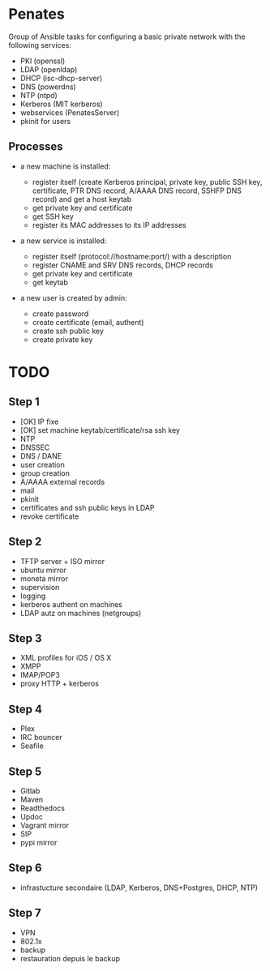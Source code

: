 Penates
=======

Group of Ansible tasks for configuring a basic private network with the following services:

  * PKI (openssl)
  * LDAP (openldap)
  * DHCP (isc-dhcp-server)
  * DNS (powerdns)
  * NTP (ntpd)
  * Kerberos (MIT kerberos)
  * webservices (PenatesServer)
  * pkinit for users

Processes
---------

  * a new machine is installed:
  
    * register itself (create Kerberos principal, private key, public SSH key, certificate, PTR DNS record, A/AAAA DNS record, SSHFP DNS record) and get a host keytab
    * get private key and certificate
    * get SSH key
    * register its MAC addresses to its IP addresses

  * a new service is installed:
   
    * register itself (protocol://hostname:port/) with a description
    * register CNAME and SRV DNS records, DHCP records
    * get private key and certificate
    * get keytab
    
  * a new user is created by admin:
  
    * create password
    * create certificate (email, authent)
    * create ssh public key
    * create private key
    
    
TODO
====

Step 1
------

  * [OK] IP fixe
  * [OK] set machine keytab/certificate/rsa ssh key
  * NTP
  * DNSSEC
  * DNS / DANE
  * user creation
  * group creation
  * A/AAAA external records
  * mail
  * pkinit
  * certificates and ssh public keys in LDAP 
  * revoke certificate

Step 2
------

  * TFTP server + ISO mirror
  * ubuntu mirror
  * moneta mirror
  * supervision
  * logging
  * kerberos authent on machines
  * LDAP autz on machines (netgroups)

Step 3
------

  * XML profiles for iOS / OS X
  * XMPP
  * IMAP/POP3
  * proxy HTTP + kerberos

Step 4
------

  * Plex
  * IRC bouncer
  * Seafile

Step 5
------

  * Gitlab
  * Maven
  * Readthedocs
  * Updoc
  * Vagrant mirror
  * SIP
  * pypi mirror
  
Step 6
------

  * infrastucture secondaire (LDAP, Kerberos, DNS+Postgres, DHCP, NTP)
  
Step 7
------

  * VPN
  * 802.1x
  * backup
  * restauration depuis le backup